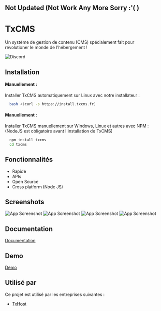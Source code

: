 
## Not Updated (Not Work Any More Sorry :'( )

# TxCMS

Un système de gestion de contenu (CMS) spécialement fait pour révolutioner le monde de l'hébergement !

![Discord](https://img.shields.io/discord/1033705651823706252?color=6670da&label=Disocrd&logoColor=6670da)
## Installation 

#### Manuellement : 
Installer TxCMS automatiquement sur Linux avec notre installateur  :   

```bash
  bash <(curl -s https://install.txcms.fr)
```
    

#### Manuellement : 
Installer TxCMS manuellement sur Windows, Linux et autres avec NPM :   
(NodeJS est obligatoire avant l'installation de TxCMS)

```bash
  npm install txcms
  cd txcms
```
    
## Fonctionnalités

- Rapide
- APIs
- Open Source
- Cross platform (Node JS)


## Screenshots

![App Screenshot](https://media.discordapp.net/attachments/1035616855399870524/1035619904646299699/unknown.png?ex=65f49232&is=65e21d32&hm=38b4d45c04497f0d7ee1c9b8a592a0b464b0e30ad21a36aab27c5cfb729d38e0&=&format=webp&quality=lossless&width=1200&height=620)
![App Screenshot](https://media.discordapp.net/attachments/1035616855399870524/1035619957188345876/unknown.png?ex=65f4923e&is=65e21d3e&hm=fb65839d6909485f2510a130f061e4d3392c3c2055710177f97cf9b3c1b791e6&=&format=webp&quality=lossless&width=1200&height=620)
![App Screenshot](https://media.discordapp.net/attachments/1035616855399870524/1046885617675554906/unknown.png?ex=65ef69b5&is=65dcf4b5&hm=60f848817ceb18181abbe60959b53c0c5ed6ebefe47ddd89deb05de37f5a4b2f&=&format=webp&quality=lossless&width=1200&height=620)
![App Screenshot](https://media.discordapp.net/attachments/1035616855399870524/1048199557072293899/image.png?ex=65f43169&is=65e1bc69&hm=4bc08f8f8753840886d68ee3f317a6f55d231f49911694d448623dd138cb6b16&=&format=webp&quality=lossless&width=1200&height=620)

## Documentation

[Documentation](https://docs.txhost.fr)


## Demo

[Demo](https://demo.txhost.fr)

## Utilisé par

Ce projet est utilisé par les entreprises suivantes :

- [TxHost](https://txhost.fr)

